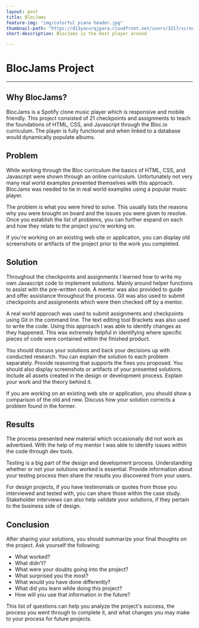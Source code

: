 ```yaml
---
layout: post
title: BlocJams 
feature-img: "img/colorful piano header.jpg"
thumbnail-path: "https://d13yacurqjgara.cloudfront.net/users/3217/screenshots/2030966/blocjams_1x.png"
short-description: BlocJams is the best player around

---
```


# BlocJams Project
------

## Why BlocJams?
BlocJams is a Spotify clone music player which is responsive and mobile friendly.  This project consisted of 21 checkpoints and assignments to teach the foundations of HTML, CSS, and Javascript through the Bloc.io curriculum.  The player is fully functional and when linked to a database would dynamically populate albums.

## Problem

While working through the Bloc curriculum the basics of HTML, CSS, and Javascript were shown through an online curriculum.  Unfortunately not very many real world examples presented themselves with this approach.  BlocJams was needed to tie in real world examples using a popular music player.

The problem is what you were hired to solve. This usually lists the reasons why you were brought on board and the issues you were given to resolve. Once you establish the list of problems, you can further expand on each and how they relate to the project you're working on.

If you're working on an existing web site or application, you can display old screenshots or artifacts of the project prior to the work you completed.


## Solution

Throughout the checkpoints and assignments I learned how to write my own Javascript code to implement solutions.  Mainly around helper functions to assist with the pre-written code.  A mentor was also provided to guide and offer assistance throughout the process.  Git was also used to submit checkpoints and assignments which were then checked off by a mentor.  

A real world approach was used to submit assignments and checkpoints using Git in the command line.  The text editing tool Brackets was also used to write the code.  Using this approach I was able to identify changes as they happened.  This was extremely helpful in identifying where specific pieces of code were contained within the finished product.





You should discuss your solutions and back your decisions up with conducted research. You can explain the solution to each problem separately. Provide reasoning that supports the fixes you proposed. You should also display screenshots or artifacts of your presented solutions. Include all assets created in the design or development process. Explain your work and the theory behind it.

If you are working on an existing web site or application, you should show a comparison of the old and new. Discuss how your solution corrects a problem found in the former.

## Results

The process presented new material which occasionally did not work as advertised.  With the help of my mentor I was able to identify issues within the code through dev tools.  

Testing is a big part of the design and development process. Understanding whether or not your solutions worked is essential. Provide information about your testing process then share the results you discovered from your users.

For design projects, if you have testimonials or quotes from those you interviewed and tested with, you can share those within the case study. Stakeholder interviews can also help validate your solutions, if they pertain to the business side of design.

## Conclusion

After sharing your solutions, you should summarize your final thoughts on the project. Ask yourself the following:

+ What worked?
+ What didn't?
+ What were your doubts going into the project?
+ What surprised you the most?
+ What would you have done differently?
+ What did you learn while doing this project?
+ How will you use that information in the future?

This list of questions can help you analyze the project's success, the process you went through to complete it, and what changes you may make to your process for future projects.